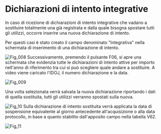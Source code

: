 # Dichiarazioni di intento integrative
In caso di ricezione di dichiarazioni di intento integrative che vadano a sostituire totalmente una già registrata e dalla quale bisogna spostare tutti gli utilizzi, occorre inserire una nuova dichiarazione di intento.

Per questi casi è stato creato il campo denominato "Integrativa" nella schermata di inserimento di una dichiarazione di intento.

![Fig_008](https://doc.smeup.com/immagini/MBDOC_OGG-P_BRIN06/Fig_008.png)
Successivamente, premendo il pulsante F06, si apre una schermata che evidenzia tutte le  dichiarazioni di intento attive per importo nell'anno di riferimento tra cui si può scegliere  quale andare a sostituire.
A video viene caricato l'IDOJ, il numero dichiarazione e la data.

![Fig_009](https://doc.smeup.com/immagini/MBDOC_OGG-P_BRIN06/Fig_009.png)

Una volta selezionata verrà salvata la nuova dichiarazione riportando i dati di quella sostituita, tutti gli utilizzi verranno spostati sulla nuova.

![Fig_10](https://doc.smeup.com/immagini/MBDOC_OGG-P_BRIN06/Fig_10.png)
Sulla dichiarazione di intento sostituita verrà applicata la data di sospensione equivalente al giorno antecedente all'acquisizione o alla data protocollo, in base a quanto stabilito dall'apposito campo nella tabella V62.

![Fig_11](https://doc.smeup.com/immagini/MBDOC_OGG-P_BRIN06/Fig_11.png)




